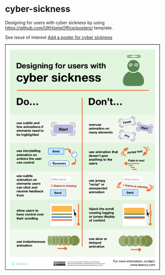 # cyber-sickness
Designing for users with cyber sickness by using https://github.com/UKHomeOffice/posters/ template.

See issue of interest [Add a poster for cyber sickness](https://github.com/UKHomeOffice/posters/issues/83)

![190423_dos-donts-accessibility-ciber-sickness](https://github.com/beeccy/cyber-sickness/blob/master/190423_dos-donts-accessibility-ciber-sickness.png "Cyber sickness")
